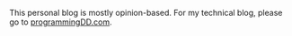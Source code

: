 This personal blog is mostly opinion-based. For my technical blog, please go to [programmingDD.com](https://programmingDD.com).